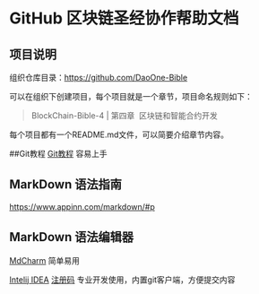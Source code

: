 # GitHub 区块链圣经协作帮助文档

## 项目说明
组织仓库目录：https://github.com/DaoOne-Bible

可以在组织下创建项目，每个项目就是一个章节，项目命名规则如下：

> BlockChain-Bible-4 | 第四章  区块链和智能合约开发 

每个项目都有一个README.md文件，可以简要介绍章节内容。


##Git教程
[Git教程](https://www.liaoxuefeng.com/wiki/0013739516305929606dd18361248578c67b8067c8c017b000) 
容易上手


## MarkDown 语法指南
https://www.appinn.com/markdown/#p

## MarkDown 语法编辑器
[MdCharm](http://www.mdcharm.com/) 简单易用

[Intelij IDEA](https://www.jetbrains.com/idea/) 
[注册码](http://idea.lanyus.com/) 专业开发使用，内置git客户端，方便提交内容



